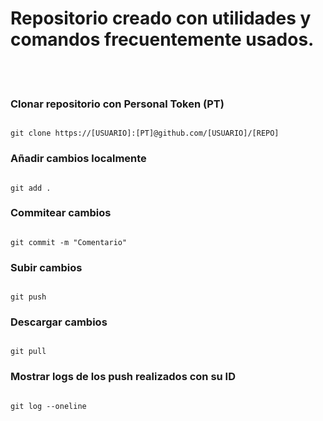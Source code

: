 # Repositorio creado con utilidades y comandos frecuentemente usados.

<br> <br>

### Clonar repositorio con Personal Token (PT)

~~~

git clone https://[USUARIO]:[PT]@github.com/[USUARIO]/[REPO]

~~~


### Añadir cambios localmente

~~~

git add .

~~~

### Commitear cambios

~~~

git commit -m "Comentario"

~~~

### Subir cambios

~~~

git push

~~~

### Descargar cambios

~~~

git pull

~~~



### Mostrar logs de los push realizados con su ID

~~~

git log --oneline

~~~
